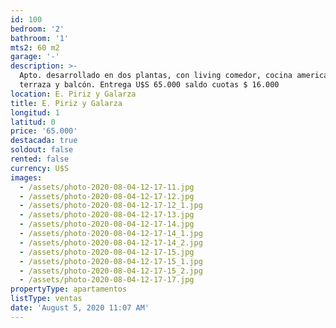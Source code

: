 ```yaml
---
id: 100
bedroom: '2'
bathroom: '1'
mts2: 60 m2
garage: '-'
description: >-
  Apto. desarrollado en dos plantas, con living comedor, cocina americana,
  terraza y balcón. Entrega U$S 65.000 saldo cuotas $ 16.000
location: E. Piriz y Galarza
title: E. Piriz y Galarza
longitud: 1
latitud: 0
price: '65.000'
destacada: true
soldout: false
rented: false
currency: U$S
images:
  - /assets/photo-2020-08-04-12-17-11.jpg
  - /assets/photo-2020-08-04-12-17-12.jpg
  - /assets/photo-2020-08-04-12-17-12_1.jpg
  - /assets/photo-2020-08-04-12-17-13.jpg
  - /assets/photo-2020-08-04-12-17-14.jpg
  - /assets/photo-2020-08-04-12-17-14_1.jpg
  - /assets/photo-2020-08-04-12-17-14_2.jpg
  - /assets/photo-2020-08-04-12-17-15.jpg
  - /assets/photo-2020-08-04-12-17-15_1.jpg
  - /assets/photo-2020-08-04-12-17-15_2.jpg
  - /assets/photo-2020-08-04-12-17-17.jpg
propertyType: apartamentos
listType: ventas
date: 'August 5, 2020 11:07 AM'
---
```


